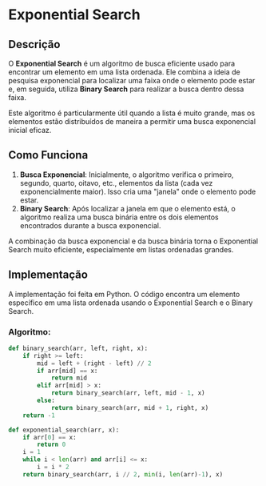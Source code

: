 # Exponential Search

## Descrição
O **Exponential Search** é um algoritmo de busca eficiente usado para encontrar um elemento em uma lista ordenada. Ele combina a ideia de pesquisa exponencial para localizar uma faixa onde o elemento pode estar e, em seguida, utiliza **Binary Search** para realizar a busca dentro dessa faixa.

Este algoritmo é particularmente útil quando a lista é muito grande, mas os elementos estão distribuídos de maneira a permitir uma busca exponencial inicial eficaz.

## Como Funciona
1. **Busca Exponencial**: Inicialmente, o algoritmo verifica o primeiro, segundo, quarto, oitavo, etc., elementos da lista (cada vez exponencialmente maior). Isso cria uma "janela" onde o elemento pode estar.
2. **Binary Search**: Após localizar a janela em que o elemento está, o algoritmo realiza uma busca binária entre os dois elementos encontrados durante a busca exponencial.

A combinação da busca exponencial e da busca binária torna o Exponential Search muito eficiente, especialmente em listas ordenadas grandes.

## Implementação

A implementação foi feita em Python. O código encontra um elemento específico em uma lista ordenada usando o Exponential Search e o Binary Search.

### Algoritmo:

```python
def binary_search(arr, left, right, x):
    if right >= left:
        mid = left + (right - left) // 2
        if arr[mid] == x:
            return mid
        elif arr[mid] > x:
            return binary_search(arr, left, mid - 1, x)
        else:
            return binary_search(arr, mid + 1, right, x)
    return -1

def exponential_search(arr, x):
    if arr[0] == x:
        return 0
    i = 1
    while i < len(arr) and arr[i] <= x:
        i = i * 2
    return binary_search(arr, i // 2, min(i, len(arr)-1), x)
